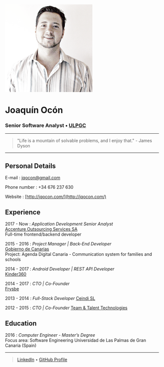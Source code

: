 ![](cvalt.png)

# Joaquín Ocón

### Senior Software Analyst • [ULPGC](https://ulpgc.es)

----

>"Life is a mountain of solvable problems, and I enjoy that." - James Dyson

----

Personal Details
---------
E-mail
:	jqocon@gmail.com

Phone number
: 	+34 676 237 630

Website
: [http://jqocon.com/](http://jqocon.com/)

Experience
----------
2017 - Now
: 	*Application Development Senior Analyst*  
	[Accenture Outsourcing Services SA](https://www.accenture.com)  
	Full-time frontend/backend developer

2015 - 2016
:	*Project Manager | Back-End Developer*  
	[Gobierno de Canarias](http://www.gobcan.es)  
	Project: Agenda Digital Canaria - Communication system for families and schools

2014 - 2017
: 	*Android Developer | REST API Developer*  
	[Kinder360](https://kinder360.com/)  
	
2014 - 2017
:	*CTO | Co-Founder*  
	[Frysbe](http://frysbe.com/)

2013 - 2014
:	*Full-Stack Developer*
	[Ceindi SL](http://ceindi.es/)

2012 - 2015
:	*CTO | Co-Founder*
	[Team & Talent Technologies](http://teamandtalent.com/)

Education
---------
2016
:	*Computer Engineer - Master’s Degree*  
	Focus area: Software Engineering
	Universidad de Las Palmas de Gran Canaria (Spain)  

------
> [LinkedIn](https://es.linkedin.com/in/jqocon) • [GitHub Profile](https://github.com/yeikiu)
